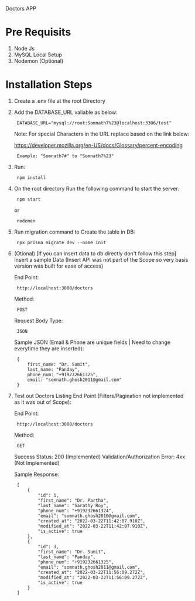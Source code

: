 Doctors APP

# Pre Requisits

1. Node Js
2. MySQL Local Setup
3. Nodemon (Optional)

# Installation Steps
1. Create a .env file at the root Directory
2. Add the DATABASE_URL valiable as below:
        
        DATABASE_URL="mysql://root:Somnath7%23@localhost:3306/test"

    Note: For special Characters in the URL replace based on the link below:
    
    https://developer.mozilla.org/en-US/docs/Glossary/percent-encoding

        Example: "Somnath7#" to "Somnath7%23"

3. Run:
    
        npm install

4. On the root directory Run the following command to start the server:

        npm start

    or

        nodemon

5. Run migration command to Create the table in DB:

        npx prisma migrate dev --name init


6. (Otional) [If you can insert data to db directly don't follow this step] Insert a sample Data (Insert API was not part of the Scope so very basis version was built for ease of access)

    End Point:  
        
        http://localhost:3000/doctors
    
    Method:     
        
        POST

    Request Body Type: 

        JSON

    Sample JSON (Email & Phone are unique fields | Need to change everytime they are inserted): 

        {
            first_name: "Dr. Sumit",
            last_name: "Panday",
            phone_num: "+919232661325",
            email: "somnath.ghosh2011@gmail.com"
        }

7. Test out Doctors Listing End Point (Filters/Pagination not implemented as it was out of Scope): 

    End Point:  
        
        http://localhost:3000/doctors
    
    Method:     
        
        GET

	Success Status: 200 (Implemented)
	Validation/Authorization Error: 4xx (Not Implemented)

    Sample Response:

        [
			{
				"id": 1,
				"first_name": "Dr. Partha",
				"last_name": "Sarathy Roy",
				"phone_num": "+919232661324",
				"email": "somnath.ghosh2010@gmail.com",
				"created_at": "2022-03-22T11:42:07.910Z",
				"modified_at": "2022-03-22T11:42:07.910Z",
				"is_active": true
			},
			{
				"id": 3,
				"first_name": "Dr. Sumit",
				"last_name": "Panday",
				"phone_num": "+919232661325",
				"email": "somnath.ghosh2011@gmail.com",
				"created_at": "2022-03-22T11:56:09.272Z",
				"modified_at": "2022-03-22T11:56:09.272Z",
				"is_active": true
			}
		]
